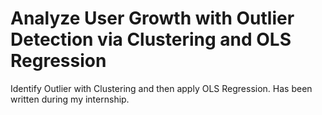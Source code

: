 # Analyze User Growth with Outlier Detection via Clustering and OLS Regression
Identify Outlier with Clustering and then apply OLS Regression.
Has been written during my internship.
